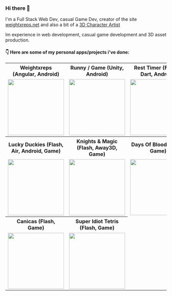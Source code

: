 ### Hi there 👋


I'm a Full Stack Web Dev, casual Game Dev, creator of the site [weightxreps.net](https://weightxreps.net/) and also a bit of a [3D Character Artist](https://www.artstation.com/bandinopla)

Im experience in web development, casual game development and 3D asset production.

#### :point_down: Here are some of my personal apps/projects i've done:


<table>
  <tr>
    <th>Weightxreps (Angular, Android)</th>
    <th>Runny / Game (Unity, Android)</th>
    <th>Rest Timer (Flutter, Dart, Android)</th>
  </tr>
  <tr>
    <td><a href="https://play.google.com/store/apps/details?id=net.weightxreps.app" target="_blank"><img src="https://play-lh.googleusercontent.com/x936O86mJYRNh_U86dfRW0xxaMEfaSGCr0UZI_vKNQ5gPIgHfu2KKMLJ3bG2cz4RYmk=w416-h235-rw" height="175px"/></a></td>
    <td><a href="https://play.google.com/store/apps/details?id=net.weightxreps.runny" target="_blank"><img src="https://m.gjcdn.net/game-thumbnail/500/538166-pwq38msm-v4.webp" height="175px"/></a></td>
    <td align="center"><a href="https://play.google.com/store/apps/details?id=net.weightxreps.resttimechronometer" target="_blank"><img src="https://play-lh.googleusercontent.com/VdMRZnbTMwcwCWaTvsFlzNo-CEMmHd-94j5BILE2Bdse2qcEIo4BumG4RmsViH0ssAY=w416-h235-rw" height="175px"/></a></td>
  </tr>
  <tr>
    <th>Lucky Duckies (Flash, Air, Android, Game)</th>
    <th>Knights & Magic (Flash, Away3D, Game)</th>
    <th>Days Of Blood (Flash, Game)</th>
  </tr>
  <tr>
    <td><a href="https://gamejolt.com/games/lucky-duckies/31468" target="_blank"><img src="https://m.gjcdn.net/game-thumbnail/500/31468-fcpiagqd-v4.webp" height="175px"/></a></td>
    <td><a href="https://gamejolt.com/games/knights-magic/31473" target="_blank"><img src="https://m.gjcdn.net/game-thumbnail/500/31473-zrgbk5fd-v4.webp" height="175px"/></a></td>
    <td><a href="https://gamejolt.com/games/days-of-blood/31621" target="_blank"><img src="https://m.gjcdn.net/game-thumbnail/500/31621-kgv6kghu-v4.webp" height="175px"/></a></td>
  </tr>
  
  <tr>
    <th>Canicas (Flash, Game)</th>
    <th>Super Idiot Tetris (Flash, Game)</th> 
  </tr>
  
  <tr>
    <td><a href="https://www.newgrounds.com/portal/view/441203" target="_blank"><img src="https://picon.ngfiles.com/441000/flash_441203.jpg?f1363835637" height="175px"/></a></td>
    <td><a href="https://www.newgrounds.com/portal/view/339067" target="_blank"><img src="https://picon.ngfiles.com/339000/flash_339067.gif?f1300458533" height="175px"/></a></td> 
  </tr>
  
</table>
<!--
- 🔭 I’m currently working on ...
- 🌱 I’m currently learning ...
- 👯 I’m looking to collaborate on ...
- 🤔 I’m looking for help with ...
- 💬 Ask me about ...
- 📫 How to reach me: ...
- 😄 Pronouns: ...
- ⚡ Fun fact: ...
-->

